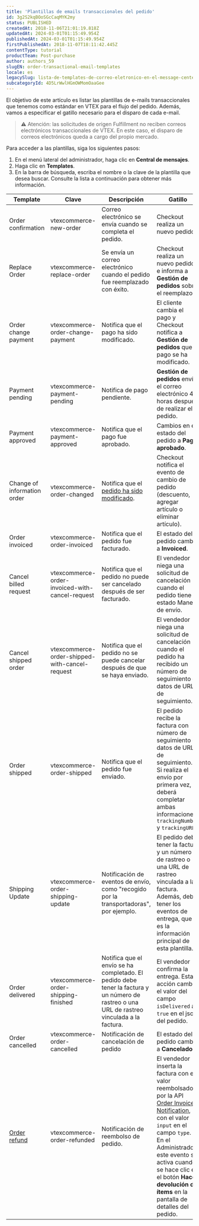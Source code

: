```yaml
---
title: 'Plantillas de emails transaccionales del pedido'
id: 3g2S2kqBOoSGcCaqMYK2my
status: PUBLISHED
createdAt: 2018-11-06T21:01:19.818Z
updatedAt: 2024-03-01T01:15:49.954Z
publishedAt: 2024-03-01T01:15:49.954Z
firstPublishedAt: 2018-11-07T18:11:42.445Z
contentType: tutorial
productTeam: Post-purchase
author: authors_59
slugEN: order-transactional-email-templates
locale: es
legacySlug: lista-de-templates-de-correo-eletronico-en-el-message-center
subcategoryId: 4D5LrWwlHGmOWMomOaaGee
---
```


El objetivo de este artículo es listar las plantillas de e-mails transaccionales que tenemos como estándar en VTEX para el flujo del pedido. Además, vamos a especificar el gatillo necesario para el disparo de cada e-mail.

>⚠️ Atención: las solicitudes de origen Fulfillment no reciben correos electrónicos transaccionales de VTEX. En este caso, el disparo de correos electrónicos queda a cargo del propio mercado.

Para acceder a las plantillas, siga los siguientes pasos:

1. En el menú lateral del administrador, haga clic en __Central de mensajes__.
2. Haga clic en __Templates__.
3. En la barra de búsqueda, escriba el nombre o la clave de la plantilla que desea buscar. Consulte la lista a continuación para obtener más información.

| Template | Clave | Descripción | Gatillo |
| ---------- | ---------- | ---------- | ---------- |
| Order confirmation | vtexcommerce-new-order | Correo electrónico se envía cuando se completa el pedido. | Checkout realiza un nuevo pedido. |
| Replace Order | vtexcommerce-replace-order | Se envía un correo electrónico cuando el pedido fue reemplazado con éxito. | Checkout realiza un nuevo pedido e informa a __Gestión de pedidos__ sobre el reemplazo. |
| Order change payment | vtexcommerce-order-change-payment | Notifica que el pago ha sido modificado. | El cliente cambia el pago y Checkout notifica a __Gestión de pedidos__ que el pago se ha modificado. |
| Payment pending | vtexcommerce-payment-pending | Notifica de pago pendiente. | __Gestión de pedidos__ envía el correo electrónico 48 horas después de realizar el pedido. |
| Payment approved | vtexcommerce-payment-approved | Notifica que el pago fue aprobado. | Cambios en el estado del pedido a __Pago aprobado__. |
| Change of information order | vtexcommerce-order-changed | Notifica que el [pedido ha sido modificado](https://help.vtex.com/es/tutorial/alteracao-de-itens-de-um-pedido-finalizado--tutorials_190). | Checkout notifica el evento de cambio de pedido (descuento, agregar artículo o eliminar artículo). |
| Order invoiced | vtexcommerce-order-invoiced | Notifica que el pedido fue facturado. | El estado del pedido cambia a __Invoiced__. |
| Cancel billed request | vtexcommerce-order-invoiced-with-cancel-request | Notifica que el pedido no puede ser cancelado después de ser facturado. | El vendedor niega una solicitud de cancelación cuando el pedido tiene el estado Manejo de envío. |
| Cancel shipped order | vtexcommerce-order-shipped-with-cancel-request | Notifica que el pedido no se puede cancelar después de que se haya enviado. | El vendedor niega una solicitud de cancelación cuando el pedido ha recibido un número de seguimiento o datos de URL de seguimiento. |
| Order shipped | vtexcommerce-order-shipped | Notifica que el pedido fue enviado. | El pedido recibe la factura con número de seguimiento o datos de URL de seguimiento. Si realiza el envío por primera vez, deberá completar ambas informaciones: `trackingNumber` y `trackingURL`. |
| Shipping Update | vtexcommerce-order-shipping-update | Notificación de eventos de envío, como "recogido por la transportadoras", por ejemplo. | El pedido debe tener la factura y un número de rastreo o una URL de rastreo vinculada a la factura. Además, debe tener los eventos de entrega, que es la información principal de esta plantilla. |
| Order delivered | vtexcommerce-order-shipping-finished | Notifica que el envío se ha completado. El pedido debe tener la factura y un número de rastreo o una URL de rastreo vinculada a la factura. | El vendedor confirma la entrega. Esta acción cambia el valor del campo `isDelivered` a `true` en el json del pedido. |
| Order cancelled | vtexcommerce-order-cancelled | Notificación de cancelación de pedido | El estado del pedido cambia a __Cancelado__. |
| [Order refund](https://help.vtex.com/es/tutorial/template-de-e-mail-transacional-para-pedido-estornado--5uy6FCBb6DLyIJlSDeM10G) | vtexcommerce-order-refunded | Notificación de reembolso de pedido. | El vendedor inserta la factura con el valor reembolsado por la API [Order Invoice Notification](https://developers.vtex.com/docs/api-reference/orders-api#post-/api/oms/pvt/orders/-orderId-/invoice), con el valor `input` en el campo `type`. En el Administrador, este evento se activa cuando se hace clic en el botón **Hacer devolución de ítems** en la pantalla de detalles del pedido. |
